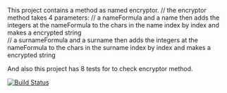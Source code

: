 This project contains a method as named encryptor.
// the encryptor method takes 4 parameters:
// a nameFormula and a name then adds the integers at the nameFormula to the chars in the name index by index and makes a encrypted string  
// a surnameFormula and a surname then adds the integers at the nameFormula to the chars in the surname index by index and makes a encrypted string  	

And also this project has 8 tests for to check encryptor method.



[![Build Status](https://app.travis-ci.com/zeynepyavuz1621/myDemoApp.svg?token=ZMqhV2q24uzc7Ls7iyzm&branch=master)](https://app.travis-ci.com/zeynepyavuz1621/myDemoApp)